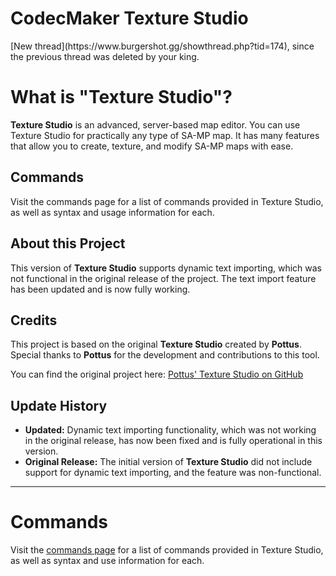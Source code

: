 <h1>CodecMaker Texture Studio</h1>
[New thread](https://www.burgershot.gg/showthread.php?tid=174), since the previous thread was deleted by your king. 

# What is "Texture Studio"?

**Texture Studio** is an advanced, server-based map editor. You can use Texture Studio for practically any type of SA-MP map. It has many features that allow you to create, texture, and modify SA-MP maps with ease.

## Commands
Visit the commands page for a list of commands provided in Texture Studio, as well as syntax and usage information for each.

## About this Project
This version of **Texture Studio** supports dynamic text importing, which was not functional in the original release of the project. The text import feature has been updated and is now fully working.

## Credits
This project is based on the original **Texture Studio** created by **Pottus**. Special thanks to **Pottus** for the development and contributions to this tool.

You can find the original project here: [Pottus' Texture Studio on GitHub](https://github.com/Pottus/Texture-Studio)

## Update History
- **Updated:** Dynamic text importing functionality, which was not working in the original release, has now been fixed and is fully operational in this version.
- **Original Release:** The initial version of **Texture Studio** did not include support for dynamic text importing, and the feature was non-functional.


--------

# Commands

Visit the [commands page](../../wiki/All-Commands) for a list of commands provided in Texture Studio, as well as syntax and use information for each.


